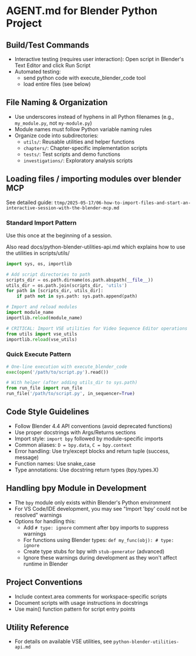 # AGENT.md for Blender Python Project

## Build/Test Commands
- Interactive testing (requires user interaction): Open script in Blender's Text Editor and click Run Script
- Automated testing: 
  - send python code with execute_blender_code tool
  - load entire files (see below)

## File Naming & Organization
- Use underscores instead of hyphens in all Python filenames (e.g., `my_module.py`, not `my-module.py`)
- Module names must follow Python variable naming rules
- Organize code into subdirectories:
  - `utils/`: Reusable utilities and helper functions
  - `chapters/`: Chapter-specific implementation scripts
  - `tests/`: Test scripts and demo functions
  - `investigations/`: Exploratory analysis scripts

## Loading files / importing modules over blender MCP
See detailed guide: `ttmp/2025-05-17/06-how-to-import-files-and-start-an-interactive-session-with-the-blender-mcp.md`

### Standard Import Pattern

Use this once at the beginning of a session.

Also read docs/python-blender-utilities-api.md which explains how to use the utilities in scripts/utils/

```python
import sys, os, importlib

# Add script directories to path
scripts_dir = os.path.dirname(os.path.abspath(__file__))
utils_dir = os.path.join(scripts_dir, 'utils')
for path in [scripts_dir, utils_dir]:
    if path not in sys.path: sys.path.append(path)

# Import and reload modules
import module_name
importlib.reload(module_name)

# CRITICAL: Import VSE utilities for Video Sequence Editor operations
from utils import vse_utils
importlib.reload(vse_utils)
```

### Quick Execute Pattern
```python
# One-line execution with execute_blender_code
exec(open('/path/to/script.py').read())

# With helper (after adding utils_dir to sys.path)
from run_file import run_file
run_file('/path/to/script.py', in_sequencer=True)
```

## Code Style Guidelines
- Follow Blender 4.4 API conventions (avoid deprecated functions)
- Use proper docstrings with Args/Returns sections
- Import style: `import bpy` followed by module-specific imports
- Common aliases: `D = bpy.data`, `C = bpy.context`
- Error handling: Use try/except blocks and return tuple (success, message)
- Function names: Use snake_case
- Type annotations: Use docstring return types (bpy.types.X)

## Handling bpy Module in Development
- The `bpy` module only exists within Blender's Python environment
- For VS Code/IDE development, you may see "Import 'bpy' could not be resolved" warnings
- Options for handling this:
  - Add `# type: ignore` comment after bpy imports to suppress warnings
  - For functions using Blender types: `def my_func(obj): # type: ignore`
  - Create type stubs for bpy with `stub-generator` (advanced)
  - Ignore these warnings during development as they won't affect runtime in Blender

## Project Conventions
- Include context.area comments for workspace-specific scripts
- Document scripts with usage instructions in docstrings
- Use main() function pattern for script entry points

## Utility Reference
- For details on available VSE utilities, see `python-blender-utilities-api.md`
